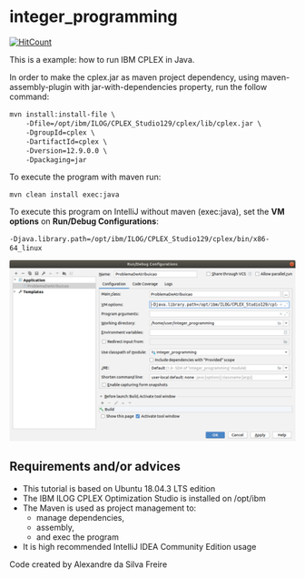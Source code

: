 # integer_programming

[![HitCount](http://hits.dwyl.io/henriquepassos/integer_programming.svg)](http://hits.dwyl.io/henriquepassos/integer_programming)

This is a example: how to run IBM CPLEX in Java.

In order to make the cplex.jar as maven project dependency, using maven-assembly-plugin with jar-with-dependencies property, run the follow command:
~~~~
mvn install:install-file \
    -Dfile=/opt/ibm/ILOG/CPLEX_Studio129/cplex/lib/cplex.jar \
    -DgroupId=cplex \
    -DartifactId=cplex \
    -Dversion=12.9.0.0 \
    -Dpackaging=jar
~~~~

To execute the program with maven run:
~~~~
mvn clean install exec:java
~~~~

To execute this program on IntelliJ without maven (exec:java), set the **VM options** on **Run/Debug Configurations**:
~~~~
-Djava.library.path=/opt/ibm/ILOG/CPLEX_Studio129/cplex/bin/x86-64_linux
~~~~

![Run/Debug Configurations](fig/run_config.png)

## Requirements and/or advices

* This tutorial is based on Ubuntu 18.04.3 LTS edition
* The IBM ILOG CPLEX Optimization Studio is installed on /opt/ibm
* The Maven is used as project management to:
    * manage dependencies,
    * assembly,
    * and exec the program
* It is high recommended IntelliJ IDEA Community Edition usage

Code created by Alexandre da Silva Freire